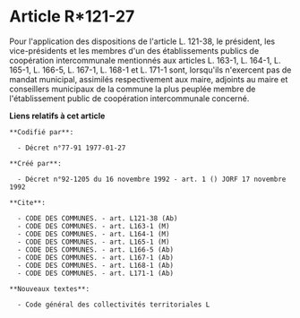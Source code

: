 # Article R*121-27

Pour l'application des dispositions de l'article L. 121-38, le président, les vice-présidents et les membres d'un des
établissements publics de coopération intercommunale mentionnés aux articles L. 163-1, L. 164-1, L. 165-1, L. 166-5, L.
167-1, L. 168-1 et L. 171-1 sont, lorsqu'ils n'exercent pas de mandat municipal, assimilés respectivement aux maire, adjoints
au maire et conseillers municipaux de la commune la plus peuplée membre de l'établissement public de coopération
intercommunale concerné.

**Liens relatifs à cet article**

	**Codifié par**:

	  - Décret n°77-91 1977-01-27

	**Créé par**:

	  - Décret n°92-1205 du 16 novembre 1992 - art. 1 () JORF 17 novembre 1992

	**Cite**:

	  - CODE DES COMMUNES. - art. L121-38 (Ab)
	  - CODE DES COMMUNES. - art. L163-1 (M)
	  - CODE DES COMMUNES. - art. L164-1 (M)
	  - CODE DES COMMUNES. - art. L165-1 (M)
	  - CODE DES COMMUNES. - art. L166-5 (Ab)
	  - CODE DES COMMUNES. - art. L167-1 (Ab)
	  - CODE DES COMMUNES. - art. L168-1 (Ab)
	  - CODE DES COMMUNES. - art. L171-1 (Ab)

	**Nouveaux textes**:

	  - Code général des collectivités territoriales L
